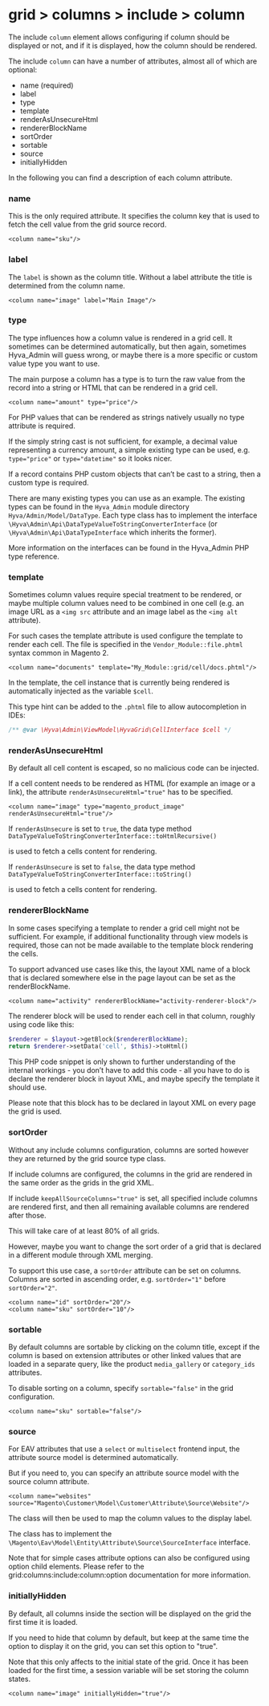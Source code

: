 # grid > columns > include > column

The include `column` element allows configuring if column should be displayed or not, and if it is displayed, how the column should be rendered.

The include `column` can have a number of attributes, almost all of which are optional:


* name (required)
* label
* type
* template
* renderAsUnsecureHtml
* rendererBlockName
* sortOrder
* sortable
* source
* initiallyHidden


In the following you can find a description of each column attribute.

### name

This is the only required attribute. It specifies the column key that is used to fetch the cell value from the grid source record.


```markup
<column name="sku"/>
```


### label

The `label` is shown as the column title. Without a label attribute the title is determined from the column name.


```markup
<column name="image" label="Main Image"/>
```


### type

The type influences how a column value is rendered in a grid cell. It sometimes can be determined automatically, but then again, sometimes Hyva_Admin will guess wrong, or maybe there is a more specific or custom value type you want to use.

The main purpose a column has a type is to turn the raw value from the record into a string or HTML that can be rendered in a grid cell.


```markup
<column name="amount" type="price"/> 
```


For PHP values that can be rendered as strings natively usually no type attribute is required.

If the simply string cast is not sufficient, for example, a decimal value representing a currency amount, a simple existing type can be used, e.g. `type="price"` or `type="datetime"` so it looks nicer.


If a record contains PHP custom objects that can’t be cast to a string, then a custom type is required.

There are many existing types you can use as an example. The existing types can be found in the `Hyva_Admin` module directory `Hyva/Admin/Model/DataType`. Each type class has to implement the interface `\Hyva\Admin\Api\DataTypeValueToStringConverterInterface` (or `\Hyva\Admin\Api\DataTypeInterface` which inherits the former).

More information on the interfaces can be found in the Hyva_Admin PHP type reference.


### template

Sometimes column values require special treatment to be rendered, or maybe multiple column values need to be combined in one cell (e.g. an image URL as a `<img src` attribute and an image label as the `<img alt` attribute).

For such cases the template attribute is used configure the template to render each cell. The file is specified in the `Vendor_Module::file.phtml` syntax common in Magento 2.


```markup
<column name="documents" template="My_Module::grid/cell/docs.phtml"/>
```


In the template, the cell instance that is currently being rendered is automatically injected as the variable `$cell`.

This type hint can be added to the `.phtml` file to allow autocompletion in IDEs:

```php
/** @var \Hyva\Admin\ViewModel\HyvaGrid\CellInterface $cell */
```


### renderAsUnsecureHtml

By default all cell content is escaped, so no malicious code can be injected.

If a cell content needs to be rendered as HTML (for example an image or a link), the attribute `renderAsUnsecureHtml="true"` has to be specified.


```markup
<column name="image" type="magento_product_image" renderAsUnsecureHtml="true"/>
```


If `renderAsUnsecure` is set to `true`, the data type method `DataTypeValueToStringConverterInterface::toHtmlRecursive()`

is used to fetch a cells content for rendering.


If `renderAsUnsecure` is set to `false`, the data type method `DataTypeValueToStringConverterInterface::toString()`

is used to fetch a cells content for rendering.


### rendererBlockName

In some cases specifying a template to render a grid cell might not be sufficient. For example, if additional functionality through view models is required, those can not be made available to the template block rendering the cells.


To support advanced use cases like this, the layout XML name of a block that is declared somewhere else in the page layout can be set as the renderBlockName.


```markup
<column name="activity" rendererBlockName="activity-renderer-block"/>
```


The renderer block will be used to render each cell in that column, roughly using code like this:


```php
$renderer = $layout->getBlock($rendererBlockName);
return $renderer->setData('cell', $this)->toHtml()
```


This PHP code snippet is only shown to further understanding of the internal workings - you don’t have to add this code - all you have to do is declare the renderer block in layout XML, and maybe specify the template it should use.


Please note that this block has to be declared in layout XML on every page the grid is used.


### sortOrder

Without any include columns configuration, columns are sorted however they are returned by the grid source type class.

If include columns are configured, the columns in the grid are rendered in the same order as the grids in the grid XML.

If include `keepAllSourceColumns="true"` is set, all specified include columns are rendered first, and then all remaining available columns are rendered after those.

This will take care of at least 80% of all grids.

However, maybe you want to change the sort order of a grid that is declared in a different module through XML merging.

To support this use case, a `sortOrder` attribute can be set on columns. Columns are sorted in ascending order, e.g.  `sortOrder="1"` before `sortOrder="2"`.


```markup
<column name="id" sortOrder="20"/>
<column name="sku" sortOrder="10"/>
```


### sortable

By default columns are sortable by clicking on the column title, except if the column is based on extension attributes or other linked values that are loaded in a separate query, like the product `media_gallery` or `category_ids` attributes.

To disable sorting on a column, specify `sortable="false"` in the grid configuration.


```markup
<column name="sku" sortable="false"/>
```


### source

For EAV attributes that use a `select` or `multiselect` frontend input, the attribute source model is determined automatically.

But if you need to, you can specify an attribute source model with the source column attribute.


```markup
<column name="websites" source="Magento\Customer\Model\Customer\Attribute\Source\Website"/>
```


The class will then be used to map the column values to the display label.

The class has to implement the `\Magento\Eav\Model\Entity\Attribute\Source\SourceInterface` interface.


Note that for simple cases attribute options can also be configured using option child elements. Please refer to the grid:columns:include:column:option documentation for more information.


### initiallyHidden

By default, all columns inside the <include> section will be displayed on the grid the first time it is loaded.

If you need to hide that column by default, but keep at the same time the option to display it on the grid, you can set this option to "true".

Note that this only affects to the initial state of the grid. Once it has been loaded for the first time, a session variable will be set storing the column states.

```markup
<column name="image" initiallyHidden="true"/>
```
